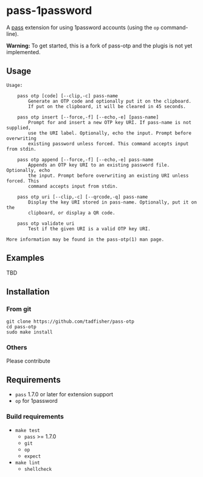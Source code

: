 # pass-1password

A [pass](https://www.passwordstore.org/) extension for using 1password accounts
(using the `op` command-line).

**Warning:** To get started, this is a fork of pass-otp and the plugis is not
yet implemented.

## Usage

```
Usage:

    pass otp [code] [--clip,-c] pass-name
        Generate an OTP code and optionally put it on the clipboard.
        If put on the clipboard, it will be cleared in 45 seconds.

    pass otp insert [--force,-f] [--echo,-e] [pass-name]
        Prompt for and insert a new OTP key URI. If pass-name is not supplied,
        use the URI label. Optionally, echo the input. Prompt before overwriting
        existing password unless forced. This command accepts input from stdin.

    pass otp append [--force,-f] [--echo,-e] pass-name
        Appends an OTP key URI to an existing password file. Optionally, echo
        the input. Prompt before overwriting an existing URI unless forced. This
        command accepts input from stdin.

    pass otp uri [--clip,-c] [--qrcode,-q] pass-name
        Display the key URI stored in pass-name. Optionally, put it on the
        clipboard, or display a QR code.

    pass otp validate uri
        Test if the given URI is a valid OTP key URI.

More information may be found in the pass-otp(1) man page.
```

## Examples

TBD

## Installation

### From git

```
git clone https://github.com/tadfisher/pass-otp
cd pass-otp
sudo make install
```

### Others

Please contribute

## Requirements

- `pass` 1.7.0 or later for extension support
- `op` for 1password

### Build requirements

- `make test`
  - `pass` >= 1.7.0
  - `git`
  - `op`
  - `expect`
- `make lint`
  - `shellcheck`

